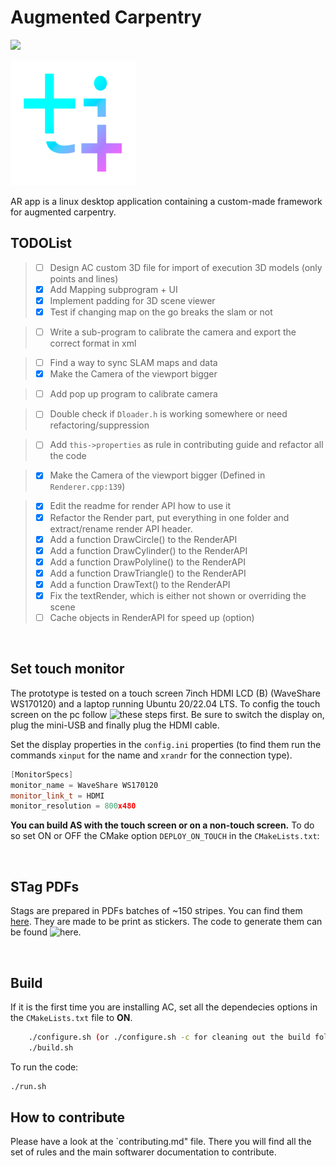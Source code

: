 # Augmented Carpentry

[<img src="https://github.com/aiekick/ImGuiFileDialog/workflows/Linux/badge.svg"/>](https://github.com/ibois-epfl/augmented-carpentry)

<p>
    <img src="./assets/images/logos/logo_linux_gray_mc.png" width="200">
</p>


AR app is a linux desktop application containing a custom-made framework for augmented carpentry.

## TODOList
> - [ ] Design AC custom 3D file for import of execution 3D models (only points and lines)
> - [x] Add Mapping subprogram + UI
> - [x] Implement padding for 3D scene viewer
> - [x] Test if changing map on the go breaks the slam or not

> - [ ] Write a sub-program to calibrate the camera and export the correct format in xml

> - [ ] Find a way to sync SLAM maps and data
> - [x] Make the Camera of the viewport bigger

> - [ ] Add pop up program to calibrate camera

> - [ ] Double check if `Dloader.h` is working somewhere or need refactoring/suppression

> - [ ] Add `this->properties` as rule in contributing guide and refactor all the code

> - [x] Make the Camera of the viewport bigger (Defined in `Renderer.cpp:139`)

> - [x] Edit the readme for render API how to use it
> - [x] Refactor the Render part, put everything in one folder and extract/rename render API header.
> - [x] Add a function DrawCircle() to the RenderAPI
> - [x] Add a function DrawCylinder() to the RenderAPI
> - [x] Add a function DrawPolyline() to the RenderAPI
> - [x] Add a function DrawTriangle() to the RenderAPI
> - [x] Add a function DrawText() to the RenderAPI
> - [x] Fix the textRender, which is either not shown or overriding the scene
> - [ ] Cache objects in RenderAPI for speed up (option)


<br />

## Set touch monitor

The prototype is tested on a touch screen 7inch HDMI LCD (B) (WaveShare WS170120) and a laptop running Ubuntu 20/22.04 LTS. To config the touch screen on the pc follow ![these steps first](https://www.waveshare.com/wiki/7inch_HDMI_LCD_(B)). Be sure to switch the display on, plug the mini-USB and finally plug the HDMI cable.

Set the display properties in the `config.ini` properties (to find them run the commands `xinput`  for the name and `xrandr` for the connection type).
```c++
[MonitorSpecs]
monitor_name = WaveShare WS170120
monitor_link_t = HDMI
monitor_resolution = 800x480
```
**You can build AS with the touch screen or on a non-touch screen.** To do so set ON or OFF the CMake option `DEPLOY_ON_TOUCH` in the `CMakeLists.txt`:

<br />

## STag PDFs
Stags are prepared in PDFs batches of ~150 stripes. You can find them [here](https://drive.google.com/drive/folders/1jic85gclymiV9014zc3tuUgIBq8lTyZr?usp=sharing).
They are made to be print as stickers. The code to generate them can be found ![here](https://github.com/ibois-epfl/TSlam/tree/main/stag_util).


<br />


## Build
If it is the first time you are installing AC, set all the dependecies options in the `CMakeLists.txt` file to **ON**.

```bash
    ./configure.sh (or ./configure.sh -c for cleaning out the build folder)
    ./build.sh
```
To run the code:
```bash
./run.sh
```

## How to contribute
Please have a look at the `contributing.md" file. There you will find all the set of rules and the main softwarer documentation to contribute.
